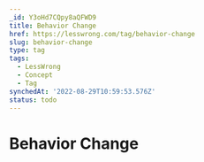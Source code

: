 ```yaml
---
_id: Y3oHd7CQpy8aQFWD9
title: Behavior Change
href: https://lesswrong.com/tag/behavior-change
slug: behavior-change
type: tag
tags:
  - LessWrong
  - Concept
  - Tag
synchedAt: '2022-08-29T10:59:53.576Z'
status: todo
---
```


# Behavior Change
